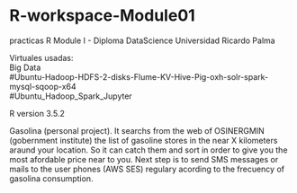 # R-workspace-Module01
 practicas R
 Module I - Diploma DataScience Universidad Ricardo Palma
  
Virtuales usadas:  
Big Data  
#Ubuntu-Hadoop-HDFS-2-disks-Flume-KV-Hive-Pig-oxh-solr-spark-mysql-sqoop-x64  
#Ubuntu_Hadoop_Spark_Jupyter  
 
R version 3.5.2


Gasolina (personal project).
It searchs from the web of OSINERGMIN (gobernment institute) the list of gasoline stores in the near X kilometers araund your location. So it can catch them and sort in order to give you the most afordable price near to you. Next step is to send SMS messages or mails to the user phones (AWS SES) regulary acording to the frecuency of gasolina consumption.
